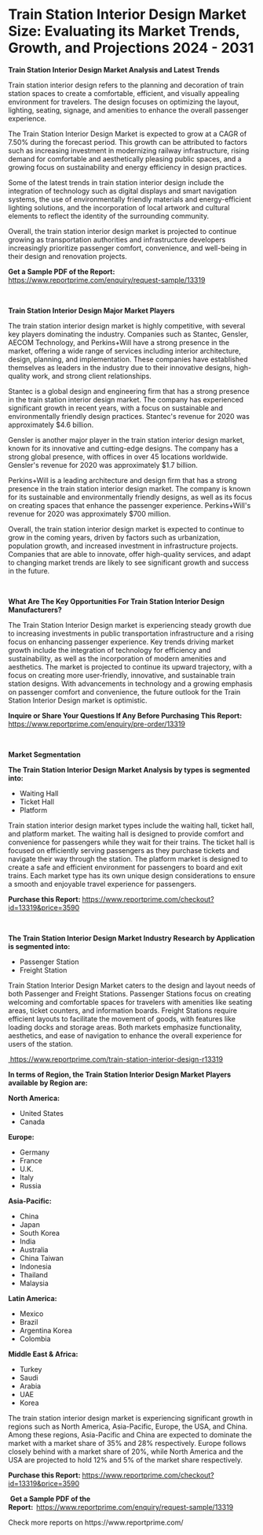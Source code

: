 <p><h1>Train Station Interior Design Market Size: Evaluating its Market Trends, Growth, and Projections 2024 - 2031</h1></p><p><strong>Train Station Interior Design Market Analysis and Latest Trends</strong></p>
<p><p>Train station interior design refers to the planning and decoration of train station spaces to create a comfortable, efficient, and visually appealing environment for travelers. The design focuses on optimizing the layout, lighting, seating, signage, and amenities to enhance the overall passenger experience.</p><p>The Train Station Interior Design Market is expected to grow at a CAGR of 7.50% during the forecast period. This growth can be attributed to factors such as increasing investment in modernizing railway infrastructure, rising demand for comfortable and aesthetically pleasing public spaces, and a growing focus on sustainability and energy efficiency in design practices.</p><p>Some of the latest trends in train station interior design include the integration of technology such as digital displays and smart navigation systems, the use of environmentally friendly materials and energy-efficient lighting solutions, and the incorporation of local artwork and cultural elements to reflect the identity of the surrounding community.</p><p>Overall, the train station interior design market is projected to continue growing as transportation authorities and infrastructure developers increasingly prioritize passenger comfort, convenience, and well-being in their design and renovation projects.</p></p>
<p><strong>Get a Sample PDF of the Report:&nbsp;</strong> <a href="https://www.reportprime.com/enquiry/request-sample/13319">https://www.reportprime.com/enquiry/request-sample/13319</a></p>
<p>&nbsp;</p>
<p><strong>Train Station Interior Design Major Market Players</strong></p>
<p><p>The train station interior design market is highly competitive, with several key players dominating the industry. Companies such as Stantec, Gensler, AECOM Technology, and Perkins+Will have a strong presence in the market, offering a wide range of services including interior architecture, design, planning, and implementation. These companies have established themselves as leaders in the industry due to their innovative designs, high-quality work, and strong client relationships.</p><p>Stantec is a global design and engineering firm that has a strong presence in the train station interior design market. The company has experienced significant growth in recent years, with a focus on sustainable and environmentally friendly design practices. Stantec's revenue for 2020 was approximately $4.6 billion.</p><p>Gensler is another major player in the train station interior design market, known for its innovative and cutting-edge designs. The company has a strong global presence, with offices in over 45 locations worldwide. Gensler's revenue for 2020 was approximately $1.7 billion.</p><p>Perkins+Will is a leading architecture and design firm that has a strong presence in the train station interior design market. The company is known for its sustainable and environmentally friendly designs, as well as its focus on creating spaces that enhance the passenger experience. Perkins+Will's revenue for 2020 was approximately $700 million.</p><p>Overall, the train station interior design market is expected to continue to grow in the coming years, driven by factors such as urbanization, population growth, and increased investment in infrastructure projects. Companies that are able to innovate, offer high-quality services, and adapt to changing market trends are likely to see significant growth and success in the future.</p></p>
<p>&nbsp;</p>
<p><strong>What Are The Key Opportunities For Train Station Interior Design Manufacturers?</strong></p>
<p><p>The Train Station Interior Design market is experiencing steady growth due to increasing investments in public transportation infrastructure and a rising focus on enhancing passenger experience. Key trends driving market growth include the integration of technology for efficiency and sustainability, as well as the incorporation of modern amenities and aesthetics. The market is projected to continue its upward trajectory, with a focus on creating more user-friendly, innovative, and sustainable train station designs. With advancements in technology and a growing emphasis on passenger comfort and convenience, the future outlook for the Train Station Interior Design market is optimistic.</p></p>
<p><strong>Inquire or Share Your Questions If Any Before Purchasing This Report:</strong> <a href="https://www.reportprime.com/enquiry/pre-order/13319">https://www.reportprime.com/enquiry/pre-order/13319</a></p>
<p>&nbsp;</p>
<p><strong>Market Segmentation</strong></p>
<p><strong>The Train Station Interior Design Market Analysis by types is segmented into:</strong></p>
<p><ul><li>Waiting Hall</li><li>Ticket Hall</li><li>Platform</li></ul></p>
<p><p>Train station interior design market types include the waiting hall, ticket hall, and platform market. The waiting hall is designed to provide comfort and convenience for passengers while they wait for their trains. The ticket hall is focused on efficiently serving passengers as they purchase tickets and navigate their way through the station. The platform market is designed to create a safe and efficient environment for passengers to board and exit trains. Each market type has its own unique design considerations to ensure a smooth and enjoyable travel experience for passengers.</p></p>
<p><strong>Purchase this Report:&nbsp;</strong><a href="https://www.reportprime.com/checkout?id=13319&price=3590">https://www.reportprime.com/checkout?id=13319&price=3590</a></p>
<p>&nbsp;</p>
<p><strong>The Train Station Interior Design Market Industry Research by Application is segmented into:</strong></p>
<p><ul><li>Passenger Station</li><li>Freight Station</li></ul></p>
<p><p>Train Station Interior Design Market caters to the design and layout needs of both Passenger and Freight Stations. Passenger Stations focus on creating welcoming and comfortable spaces for travelers with amenities like seating areas, ticket counters, and information boards. Freight Stations require efficient layouts to facilitate the movement of goods, with features like loading docks and storage areas. Both markets emphasize functionality, aesthetics, and ease of navigation to enhance the overall experience for users of the station.</p></p>
<p><a href="https://www.reportprime.com/train-station-interior-design-r13319">&nbsp;https://www.reportprime.com/train-station-interior-design-r13319</a></p>
<p><strong>In terms of Region, the Train Station Interior Design Market Players available by Region are:</strong></p>
<p>
    <p> <strong> North America: </strong>
        <ul>
            <li>United States</li>
            <li>Canada</li>
        </ul>
        </p> 
    <p> <strong> Europe: </strong>
        <ul>
            <li>Germany</li>
            <li>France</li>
            <li>U.K.</li>
            <li>Italy</li>
            <li>Russia</li>
        </ul>
        </p> 
    <p> <strong> Asia-Pacific: </strong>
        <ul>
            <li>China</li>
            <li>Japan</li>
            <li>South Korea</li>
            <li>India</li>
            <li>Australia</li>
            <li>China Taiwan</li>
            <li>Indonesia</li>
            <li>Thailand</li>
            <li>Malaysia</li>
        </ul>
        </p> 
    <p> <strong> Latin America: </strong>
        <ul>
            <li>Mexico</li>
            <li>Brazil</li>
            <li>Argentina Korea</li>
            <li>Colombia</li>
        </ul>
        </p> 
    <p> <strong> Middle East & Africa: </strong>
        <ul>
            <li>Turkey</li>
            <li>Saudi</li>
            <li>Arabia</li>
            <li>UAE</li>
            <li>Korea</li>
        </ul>
    </p>
    </p>
<p><p>The train station interior design market is experiencing significant growth in regions such as North America, Asia-Pacific, Europe, the USA, and China. Among these regions, Asia-Pacific and China are expected to dominate the market with a market share of 35% and 28% respectively. Europe follows closely behind with a market share of 20%, while North America and the USA are projected to hold 12% and 5% of the market share respectively.</p></p>
<p><strong>Purchase this Report: </strong><a href="https://www.reportprime.com/checkout?id=13319&price=3590">https://www.reportprime.com/checkout?id=13319&price=3590</a></p>
<p>&nbsp;<strong>Get a Sample PDF of the Report:&nbsp;&nbsp;</strong><a href="https://www.reportprime.com/enquiry/request-sample/13319">https://www.reportprime.com/enquiry/request-sample/13319</a></p>
<p><strong></strong></p>
<p>Check more reports on https://www.reportprime.com/</p>